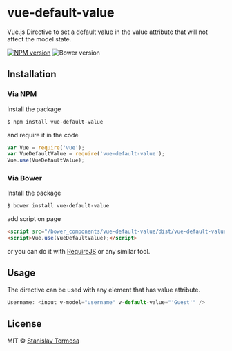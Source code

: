 # vue-default-value

Vue.js Directive to set a default value in the value attribute that will not affect the model state.

[![NPM version](https://img.shields.io/npm/v/vue-default-value.svg?style=flat-square)](https://www.npmjs.com/package/vue-default-value)
![Bower version](https://img.shields.io/bower/v/vue-default-value.svg?style=flat-square)

## Installation

### Via NPM

Install the package

```bash
$ npm install vue-default-value
```

and require it in the code

```js
var Vue = require('vue');
var VueDefaultValue = require('vue-default-value');
Vue.use(VueDefaultValue);
```

### Via Bower

Install the package

```bash
$ bower install vue-default-value
```

add script on page

```html
<script src="/bower_components/vue-default-value/dist/vue-default-value.js"></script>
<script>Vue.use(VueDefaultValue);</script>
```

or you can do it with [RequireJS](http://requirejs.org/) or any similar tool.

## Usage

The directive can be used with any element that has value attribute.

```js
Username: <input v-model="username" v-default-value="'Guest'" />
```

## License

MIT © [Stanislav Termosa](https://github.com/termosa)


